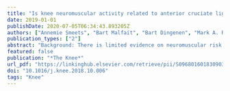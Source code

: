 ```yaml
---
title: "Is knee neuromuscular activity related to anterior cruciate ligament injury risk? A pilot study"
date: 2019-01-01
publishDate: 2020-07-05T06:34:43.893205Z
authors: ["Annemie Smeets", "Bart Malfait", "Bart Dingenen", "Mark A. Robinson", "Jos Vanrenterghem", "Koen Peers", "Stefaan Nijs", "Styn Vereecken", "Filip Staes", "Sabine Verschueren"]
publication_types: ["2"]
abstract: "Background: There is limited evidence on neuromuscular risk factors for anterior cruciate ligament (ACL) injuries, with most work mainly focusing on hamstrings and quadriceps muscle strength. This prospective pilot study explored if neuromuscular activation patterns of the quadriceps and hamstrings during a drop vertical jump inﬂuence ACL injury risk. Methods: Forty-six female athletes performed a drop vertical jump at baseline. Injuries were monitored throughout a one-year follow-up. Neuromuscular activation patterns of the vastus medialis, vastus lateralis, hamstrings medialis and hamstrings lateralis, and selected landing kinematic and kinetic proﬁles (knee ﬂexion, knee abduction and hip ﬂexion angles, and knee abduction moments), were compared between athletes who sustained a non-contact ACL injury and those who remained injury free. Electromyogram vector ﬁelds were created to represent neuromuscular activation patterns of muscle pairs around the knee joint rather than only considering individual muscle activations, and compared using Statistical Parametric Mapping. Results: Four athletes sustained an ACL injury. Signiﬁcantly greater hamstrings medials, hamstrings lateralis, vastus lateralis, hamstrings lateralis and hamstrings lateralis, vastus medialis activations, mainly due to greater hamstrings lateralis activation, were found in the injured group around peak loading and just before take-off (P b 0.001). No group differences were found in knee ﬂexion, knee abduction and hip ﬂexion angles, or knee abduction moments. Conclusions: This pilot study revealed initial evidence that athletes already showed altered neuromuscular activation patterns prior to sustaining an ACL injury, namely increased lateral and posterior muscle activations."
featured: false
publication: "*The Knee*"
url_pdf: "https://linkinghub.elsevier.com/retrieve/pii/S0968016018309037"
doi: "10.1016/j.knee.2018.10.006"
tags: "Knee"
---
```

